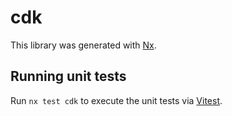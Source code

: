 # cdk

This library was generated with [Nx](https://nx.dev).

## Running unit tests

Run `nx test cdk` to execute the unit tests via [Vitest](https://vitest.dev/).

